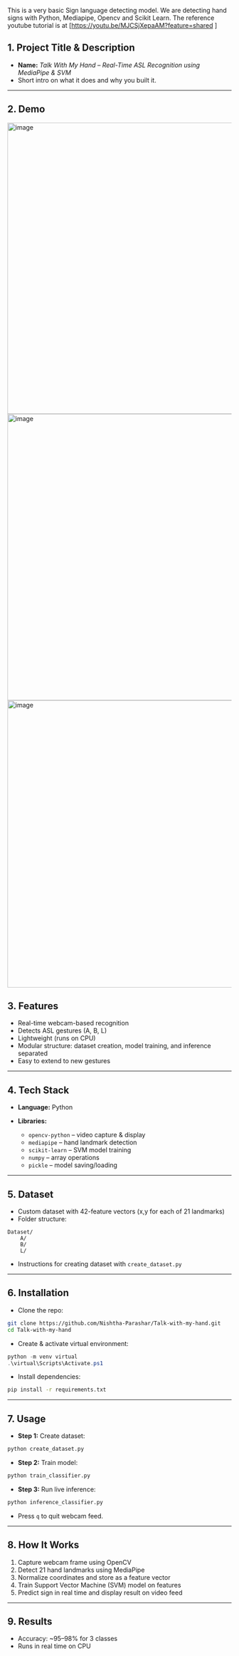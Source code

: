 This is a very basic Sign language detecting model. We are detecting hand signs with Python, Mediapipe, Opencv and Scikit Learn. The reference youtube tutorial is at [https://youtu.be/MJCSjXepaAM?feature=shared ]


## **1. Project Title & Description**

* **Name:** *Talk With My Hand – Real-Time ASL Recognition using MediaPipe & SVM*
* Short intro on what it does and why you built it.

---

## **2. Demo**

<img width="811" height="654" alt="image" src="https://github.com/user-attachments/assets/af209143-42d1-4c86-8bc4-040ae239fbef" />

<img width="812" height="643" alt="image" src="https://github.com/user-attachments/assets/458efee4-e96f-42db-8ae1-1f7fc79cb638" />

<img width="805" height="645" alt="image" src="https://github.com/user-attachments/assets/362c170c-e709-4885-ab60-7bcc21295716" />




## **3. Features**

* Real-time webcam-based recognition
* Detects ASL gestures (A, B, L)
* Lightweight (runs on CPU)
* Modular structure: dataset creation, model training, and inference separated
* Easy to extend to new gestures

---

## **4. Tech Stack**

* **Language:** Python
* **Libraries:**

  * `opencv-python` – video capture & display
  * `mediapipe` – hand landmark detection
  * `scikit-learn` – SVM model training
  * `numpy` – array operations
  * `pickle` – model saving/loading

---

## **5. Dataset**

* Custom dataset with 42-feature vectors (x,y for each of 21 landmarks)
* Folder structure:

```
Dataset/
    A/
    B/
    L/
```

* Instructions for creating dataset with `create_dataset.py`

---

## **6. Installation**

* Clone the repo:

```bash
git clone https://github.com/Nishtha-Parashar/Talk-with-my-hand.git
cd Talk-with-my-hand
```

* Create & activate virtual environment:

```powershell
python -m venv virtual
.\virtual\Scripts\Activate.ps1
```

* Install dependencies:

```bash
pip install -r requirements.txt
```

---

## **7. Usage**

* **Step 1:** Create dataset:

```bash
python create_dataset.py
```

* **Step 2:** Train model:

```bash
python train_classifier.py
```

* **Step 3:** Run live inference:

```bash
python inference_classifier.py
```

* Press `q` to quit webcam feed.

---

## **8. How It Works**

1. Capture webcam frame using OpenCV
2. Detect 21 hand landmarks using MediaPipe
3. Normalize coordinates and store as a feature vector
4. Train Support Vector Machine (SVM) model on features
5. Predict sign in real time and display result on video feed

---

## **9. Results**

* Accuracy: \~95–98% for 3 classes
* Runs in real time on CPU

